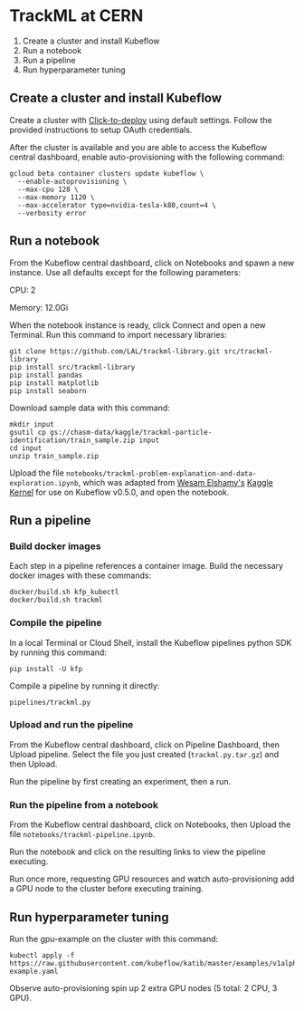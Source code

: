 # TrackML at CERN

1. Create a cluster and install Kubeflow
1. Run a notebook
1. Run a pipeline
1. Run hyperparameter tuning

## Create a cluster and install Kubeflow

Create a cluster with [Click-to-deploy](https://deploy.kubeflow.cloud) using 
default settings. Follow the provided instructions to setup OAuth credentials.

After the cluster is available and you are able to access the Kubeflow central
dashboard, enable auto-provisioning with the following command:

```
gcloud beta container clusters update kubeflow \
  --enable-autoprovisioning \
  --max-cpu 128 \
  --max-memory 1120 \
  --max-accelerator type=nvidia-tesla-k80,count=4 \
  --verbosity error
```

## Run a notebook

From the Kubeflow central dashboard, click on Notebooks and spawn a new
instance. Use all defaults except for the following parameters:

CPU: 2

Memory: 12.0Gi

When the notebook instance is ready, click Connect and open a new Terminal. Run
this command to import necessary libraries:

```
git clone https://github.com/LAL/trackml-library.git src/trackml-library
pip install src/trackml-library
pip install pandas
pip install matplotlib
pip install seaborn
```

Download sample data with this command:

```
mkdir input
gsutil cp gs://chasm-data/kaggle/trackml-particle-identification/train_sample.zip input
cd input
unzip train_sample.zip
```

Upload the file
`notebooks/trackml-problem-explanation-and-data-exploration.ipynb`, which was
adapted from
[Wesam Elshamy's](https://www.kaggle.com/wesamelshamy)
[Kaggle Kernel](https://www.kaggle.com/kernels/scriptcontent/3966101/notebook)
for use on Kubeflow v0.5.0, and open the notebook.




## Run a pipeline

### Build docker images

Each step in a pipeline references a container image. Build the necessary docker
images with these commands:

```
docker/build.sh kfp_kubectl
docker/build.sh trackml
```

### Compile the pipeline

In a local Terminal or Cloud Shell, install the Kubeflow pipelines python SDK by
running this command:

```
pip install -U kfp
```

Compile a pipeline by running it directly:

```
pipelines/trackml.py
```

### Upload and run the pipeline

From the Kubeflow central dashboard, click on Pipeline Dashboard, then Upload
pipeline. Select the file you just created (`trackml.py.tar.gz`) and then Upload.

Run the pipeline by first creating an experiment, then a run.

### Run the pipeline from a notebook

From the Kubeflow central dashboard, click on Notebooks, then Upload the file
`notebooks/trackml-pipeline.ipynb`.

Run the notebook and click on the resulting links to view the pipeline
executing.

Run once more, requesting GPU resources and watch auto-provisioning add a GPU
node to the cluster before executing training.

## Run hyperparameter tuning

Run the gpu-example on the cluster with this command:

```
kubectl apply -f https://raw.githubusercontent.com/kubeflow/katib/master/examples/v1alpha1/gpu-example.yaml
```

Observe auto-provisioning spin up 2 extra GPU nodes (5 total: 2 CPU, 3 GPU).


